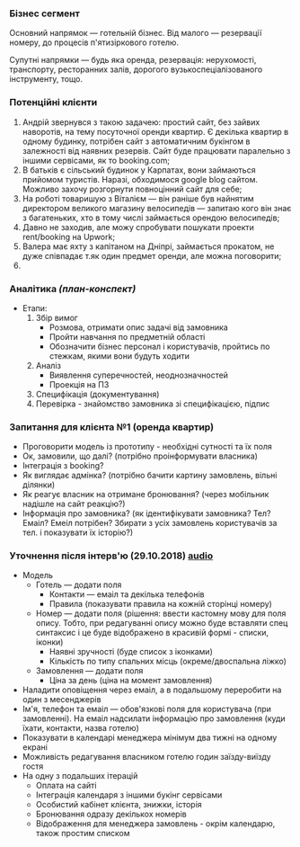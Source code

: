 ### Бізнес сегмент
Основний напрямок — готельній бізнес.
Від малого — резервації номеру, до процесів п'ятизіркового готелю.

Супутні напрямки — будь яка оренда, резервація:
нерухомості, транспорту, ресторанних залів, дорогого вузькоспеціалізованого інструменту, тощо.

### Потенційні клієнти
1. Андрій звернувся з такою задачею:
простий сайт, без зайвих наворотів, на тему посуточної оренди квартир.
Є декілька квартир в одному будинку,
потрібен сайт з автоматичним букінгом в залежності від наявних резервів.
Сайт буде працювати паралельно з іншими сервісами, як то booking.com;
2. В батьків є сільський будинок у Карпатах, вони займаються прийомом туристів.
Наразі, обходимося google blog сайтом.
Можливо захочу розгорнути повноцінний сайт для себе;
3. На роботі товаришую з Віталієм —
він раніше був найнятим директором великого магазину велосипедів —
запитаю кого він знає з багатеньких, хто в тому числі займається орендою велосипедів;
4. Давно не заходив, але можу спробувати пошукати проекти rent/booking на Upwork;
5. Валера має яхту з капітаном на Дніпрі, займається прокатом,
не дуже співпадає т.як один предмет оренди, але можна поговорити;
6.

### Аналітика *(план-конспект)*
- Етапи:
    1. Збір вимог
        - Розмова, отримати опис задачі від замовника
        - Пройти навчання по предметній області
        - Обозначити бізнес персонал і користувачів, пройтись по стежкам, якими вони будуть ходити
    2. Аналіз
        - Виявлення суперечностей, неоднозначностей
        - Проекція на ПЗ
    3. Специфікація (документування)
    4. Перевірка - знайомство замовника зі специфікацією, підпис

### Запитання для клієнта №1 (оренда квартир)
- Проговорити модель із прототипу - необхідні сутності та їх поля
- Ок, замовили, що далі? (потрібно проінформувати власника)
- Інтеграція з booking?
- Як виглядає адмінка? (потрібно бачити картину замовлень, вільні ділянки)
- Як реагує власник на отримане бронювання? (через мобільник надішле на сайт реакцію?)
- Інформація про замовника? (як ідентифікувати замовника? Тел? Емаіл? Емеіл потрібен? Збирати з усіх замовлень користувачів за тел. і показувати їх історію?)

### Уточнення після інтерв'ю (29.10.2018) [audio](https://github.com/Olezha/TheHotel/tree/master/wiki/interview-29.10.2018)
- Модель
    - Готель — додати поля
        - Контакти — емаіл та декілька телефонів
        - Правила (показувати правила на кожній сторінці номеру)
    - Номер — додати поля (рішення: ввести кастомну мову для поля опису. Тобто, при редагуванні опису можно буде вставляти спец синтаксис і це буде відображено в красивій формі - списки, іконки)
        - Наявні зручності (буде список з іконками)
        - Кількість по типу спальних місць (окреме/двоспальна ліжко)
    - Замовлення — додати поля
        - Ціна за день (ціна на момент замовлення)
- Наладити оповіщення через емаіл, а в подальшому переробити на один з месенджерів
- Ім'я, телефон та емаіл — обов'язкові поля для користувача (при замовленні). На емаіл надсилати інформацію про замовлення (куди їхати, контакти, назва готелю)
- Показувати в календарі менеджера мінімум два тижні на одному екрані
- Можливість редагування власником готелю годин заїзду-виїзду гостя
- На одну з подальших ітерацій
    - Оплата на сайті
    - Інтеграція календаря з іншими букінг сервісами
    - Особистий кабінет клієнта, знижки, історія
    - Бронювання одразу декількох номерів
    - Відображення для менеджера замовлень - окрім календарю, також простим списком
